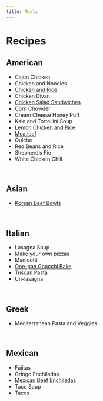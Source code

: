```yaml
---
title: Meals
---
```

# Recipes
## American
- Cajun Chicken
- Chicken and Noodles
- [Chicken and Rice](/meals/crock_pot_chicken.md)
- Chicken Divan
- [Chicken Salad Sandwiches](/meals/chicken-salad-with-grapes.md)
- Corn Chowder
- Cream Cheese Honey Puff
- Kale and Tortellini Soup
- [Lemon Chicken and Rice](/meals/lemon_chicken.md)
- [Meatloaf](/meals/sweet_and_sour_meatloaf.md)
- Quiche
- Red Beans and Rice
- Shepherd’s Pie
- White Chicken Chili
<br/>

## Asian
- [Korean Beef Bowls](/meals/korean_beef_bowls.md)
<br/>

## Italian
- Lasagna Soup
- Make your own pizzas
- Manicotti
- [One-pan Gnocchi Bake](/meals/vegetarian_sheet_pan_gnocci.md)
- [Tuscan Pasta](/meals/tuscan_pasta.md)
- Un-lasagna
<br/>

## Greek
- Mediterranean Pasta and Veggies
<br/>

## Mexican
- Fajitas
- Gringo Enchiladas
- [Mexican Beef Enchiladas](/meals/mexican_beef_enchiladas.md)
- Taco Soup
- Tacos
